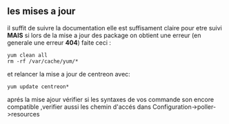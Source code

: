 ## les mises a jour 
il suffit de suivre la documentation elle est suffisament claire pour etre suivi
__MAIS__ si lors de la mise a jour des package on obtient une erreur (en generale une erreur __404__) faite ceci :
```Shell
yum clean all
rm -rf /var/cache/yum/*
```
et relancer la mise a jour de centreon avec:
```Shell
yum update centreon*
```

aprés la mise ajour vérifier si les syntaxes de vos commande son encore compatible ,verifier aussi les chemin d'accés 
dans Configuration->poller->resources
